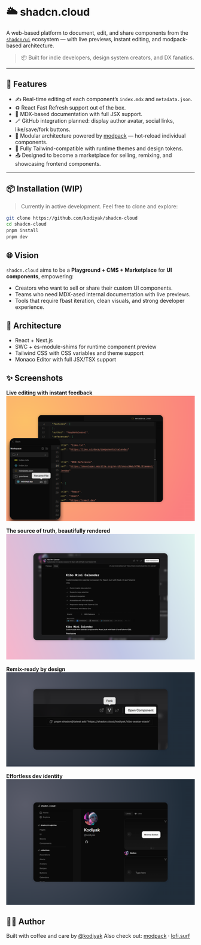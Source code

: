 # 🌥️ shadcn.cloud

A web-based platform to document, edit, and share components from the [`shadcn/ui`](https://ui.shadcn.dev/) ecosystem — with live previews, instant editing, and modpack-based architecture.

> 📦 Built for indie developers, design system creators, and DX fanatics.

---

## 🚀 Features

- ✍️ Real-time editing of each component’s `index.mdx` and `metadata.json`.
- ♻️ React Fast Refresh support out of the box.
- 🧠 MDX-based documentation with full JSX support.
- 🪄 GitHub integration planned: display author avatar, social links, like/save/fork buttons.
- 🧩 Modular architecture powered by [modpack](https://github.com/kodiyak/modpack) — hot-reload individual components.
- 🌈 Fully Tailwind-compatible with runtime themes and design tokens.
- 📤 Designed to become a marketplace for selling, remixing, and showcasing frontend components.

---

## 📦 Installation (WIP)

> Currently in active development. Feel free to clone and explore:

```bash
git clone https://github.com/kodiyak/shadcn-cloud
cd shadcn-cloud
pnpm install
pnpm dev
```

## 🌐 Vision
`shadcn.cloud` aims to be a **Playground + CMS + Marketplace** for **UI components**, empowering:
- Creators who want to sell or share their custom UI components.
- Teams who need MDX-ased internal documentation with live previews.
- Tools that require fbast iteration, clean visuals, and strong developer experience.

## 🧠 Architecture
- React + Next.js
- SWC + es-module-shims for runtime component preview
- Tailwind CSS with CSS variables and theme support
- Monaco Editor with full JSX/TSX support

## ✨ Screenshots

**Live editing with instant feedback**
![Live Editing](./.github/screenshot-editor.png)

**The source of truth, beautifully rendered**
![Beautiful Documentation](./.github/screenshot-docs.png)

**Remix-ready by design**
![Remix-ready](./.github/screenshot-fork.png)

**Effortless dev identity**
![Beautiful Profile](./.github/screenshot-profile.png)

## 🧑‍💻 Author
Built with coffee and care by [@kodiyak](https://x.com/mathews536)
Also check out: [modpack](https://github.com/kodiyak/modpack) · [lofi.surf](https://github.com/lofizone)